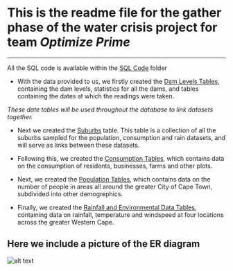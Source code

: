 # This is the readme file for the gather phase of the water crisis project for team *Optimize Prime*
___
All the SQL code is available within the [SQL Code](https://github.com/brandries/Cape_Town_Watercrisis_OptimizePrime/tree/master/Gather/SQL_code) folder

+ With the data provided to us, we firstly created the [Dam Levels Tables](https://github.com/brandries/Cape_Town_Watercrisis_OptimizePrime/blob/master/Gather/Gather_dam_levels.md), 
containing the dam levels, statistics for all the dams, and tables containing the dates at which the readings were taken.

*These date tables will be used throughout the database to link datasets together.*

+ Next we created the [Suburbs](https://github.com/brandries/Cape_Town_Watercrisis_OptimizePrime/blob/master/Gather/Gather_new_suburbs.md)
table. This table is a collection of all the suburbs sampled for the population, consumption and rain datasets, and will
serve as links between these datasets.

+ Following this, we created the [Consumption Tables](https://github.com/brandries/Cape_Town_Watercrisis_OptimizePrime/blob/master/Gather/consumption_manipulation.md), 
which contains data on the consumption of residents, businesses, farms and other plots. 

+ Next, we created the [Population Tables](https://github.com/brandries/Cape_Town_Watercrisis_OptimizePrime/blob/master/Gather/population_manipulation.md), 
which contains data on the number of people in areas all around the greater City of Cape Town, subdivided into other demogrephics.

+ Finally, we created the [Rainfall and Environmental Data Tables](https://github.com/brandries/Cape_Town_Watercrisis_OptimizePrime/blob/master/Gather/rain_manipulation.md),
containing data on rainfall, temperature and windspeed at four locations across the greater Western Cape. 

## Here we include a picture of the ER diagram

![alt text](https://github.com/brandries/Cape_Town_Watercrisis_OptimizePrime/blob/master/Gather/ER_watercrisis_withprimaryKeys.jpg "
ER Diagram")

